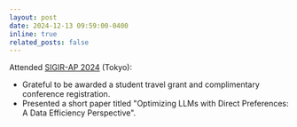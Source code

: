 ```yaml
---
layout: post
date: 2024-12-13 09:59:00-0400
inline: true
related_posts: false
---
```


Attended [SIGIR-AP 2024](https://www.sigir-ap.org/sigir-ap-2024/) (Tokyo):<br>
- Grateful to be awarded a student travel grant and complimentary conference registration.
- Presented a short paper titled "Optimizing LLMs with Direct Preferences: A Data Efficiency Perspective".
